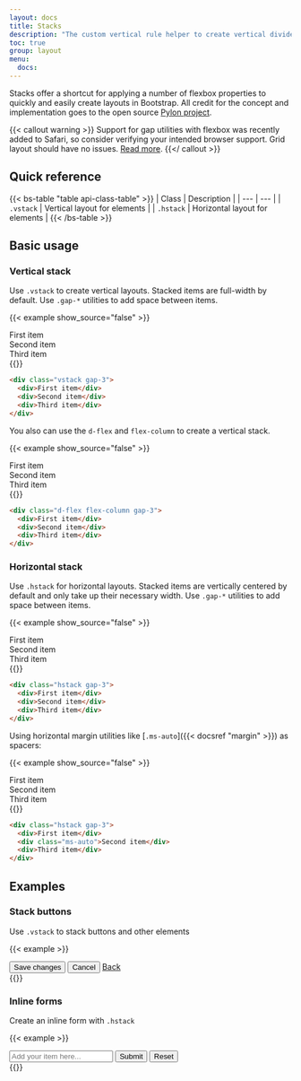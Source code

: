 ```yaml
---
layout: docs
title: Stacks
description: "The custom vertical rule helper to create vertical dividers like the `<hr>` element"
toc: true
group: layout
menu:
  docs:
---
```


Stacks offer a shortcut for applying a number of flexbox properties to quickly and easily create layouts in Bootstrap. All credit for the concept and implementation goes to the open source [Pylon project](https://almonk.github.io/pylon/).

{{< callout warning >}}
Support for gap utilities with flexbox was recently added to Safari, so consider verifying your intended browser support. Grid layout should have no issues. [Read more](https://caniuse.com/flexbox-gap).
{{</ callout >}}

## Quick reference

{{< bs-table "table api-class-table" >}}
| Class | Description |
| --- | --- |
| `.vstack` | Vertical layout for elements |
| `.hstack` | Horizontal layout for elements |
{{< /bs-table >}}

## Basic usage

### Vertical stack

Use `.vstack` to create vertical layouts. Stacked items are full-width by default. Use `.gap-*` utilities to add space between items.

{{< example show_source="false" >}}
<div class="vstack gap-3 bg-striped-purple text-center">
  <div class="text-bg-secondary py-3">First item</div>
  <div class="text-bg-secondary py-3">Second item</div>
  <div class="text-bg-secondary py-3">Third item</div>
</div>
{{</ example >}}

```html
<div class="vstack gap-3">
  <div>First item</div>
  <div>Second item</div>
  <div>Third item</div>
</div>
```

You also can use the `d-flex` and `flex-column` to create a vertical stack.

{{< example show_source="false" >}}
<div class="d-flex flex-column text-center bg-striped-purple gap-3">
  <div class="text-bg-secondary py-3">First item</div>
  <div class="text-bg-secondary py-3">Second item</div>
  <div class="text-bg-secondary py-3">Third item</div>
</div>
{{</ example >}}

```html
<div class="d-flex flex-column gap-3">
  <div>First item</div>
  <div>Second item</div>
  <div>Third item</div>
</div>
```

### Horizontal stack

Use `.hstack` for horizontal layouts. Stacked items are vertically centered by default and only take up their necessary width. Use `.gap-*` utilities to add space between items.

{{< example show_source="false" >}}
<div class="hstack text-center bg-striped-purple gap-3">
  <div class="text-bg-secondary p-3">First item</div>
  <div class="text-bg-secondary p-3">Second item</div>
  <div class="text-bg-secondary p-3">Third item</div>
</div>
{{</ example >}}

```html
<div class="hstack gap-3">
  <div>First item</div>
  <div>Second item</div>
  <div>Third item</div>
</div>
```

Using horizontal margin utilities like [`.ms-auto`]({{< docsref "margin" >}}) as spacers:

{{< example show_source="false" >}}
<div class="hstack text-center bg-striped-purple gap-3">
  <div class="text-bg-secondary p-3">First item</div>
  <div class="text-bg-secondary p-3 ms-auto">Second item</div>
  <div class="text-bg-secondary p-3">Third item</div>
</div>
{{</ example >}}

```html
<div class="hstack gap-3">
  <div>First item</div>
  <div class="ms-auto">Second item</div>
  <div>Third item</div>
</div>
```

## Examples 

### Stack buttons

Use `.vstack` to stack buttons and other elements

{{< example >}}
<div class="vstack gap-3 max-w-xs mx-auto">
  <button type="button" class="btn btn-primary">Save changes</button>
  <button type="button" class="btn btn-default">Cancel</button>
  <a href="#" class="btn btn-link">Back</a>
</div>
{{</ example >}}

### Inline forms

Create an inline form with `.hstack`

{{< example >}}
<div class="hstack gap-3">
  <input class="form-control me-auto" type="text" placeholder="Add your item here..." />
  <button type="button" class="btn btn-secondary">Submit</button>
  <button type="button" class="btn btn-default">Reset</button>
</div>
{{</ example >}}